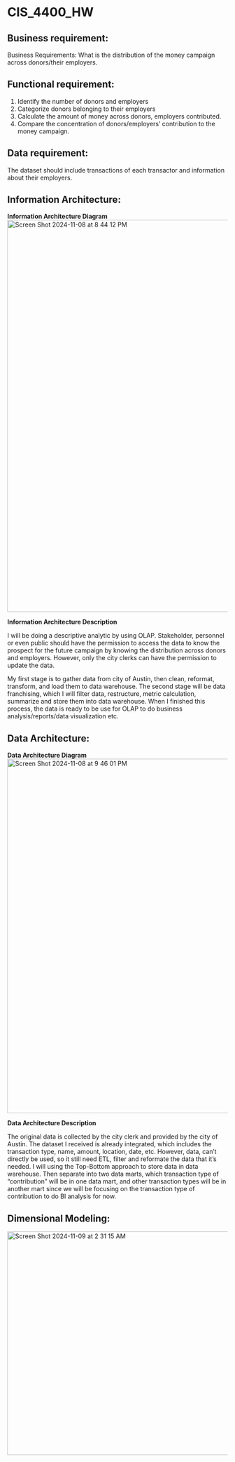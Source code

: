 # CIS_4400_HW

## Business requirement:
Business Requirements: What is the distribution of the money campaign across donors/their employers.

## Functional requirement:
1.	Identify the number of donors and employers
2.	Categorize donors belonging to their employers
3.	Calculate the amount of money across donors, employers contributed.
4.	Compare the concentration of donors/employers’ contribution to the money campaign. 

## Data requirement:
The dataset should include transactions of each transactor and information about their employers.

## Information Architecture:

**Information Architecture Diagram** 
<img width="894" alt="Screen Shot 2024-11-08 at 8 44 12 PM" src="https://github.com/user-attachments/assets/357ad88f-6dfc-4cce-9bcc-50e8d14da9ae">



**Information Architecture Description** 

I will be doing a descriptive analytic by using OLAP. Stakeholder, personnel or even public should have the permission to access the data to know the prospect for the future campaign by knowing the distribution across donors and employers. However, only the city clerks can have the permission to update the data.

My first stage is to gather data from city of Austin, then clean, reformat, transform, and load them to data warehouse. The second stage will be data franchising, which I will filter data, restructure, metric calculation, summarize and store them into data warehouse. When I finished this process, the data is ready to be use for OLAP to do business analysis/reports/data visualization etc.


## Data Architecture:

**Data Architecture Diagram** 
<img width="808" alt="Screen Shot 2024-11-08 at 9 46 01 PM" src="https://github.com/user-attachments/assets/5b7331c4-499c-47a4-a198-7e42927fe34f">

**Data Architecture Description** 

The original data is collected by the city clerk and provided by the city of Austin. The dataset I received is already integrated, which includes the transaction type, name, amount, location, date, etc. However, data, can’t directly be used, so it still need ETL, filter and reformate the data that it’s needed. I will using the Top-Bottom approach to store data in data warehouse.  Then separate into two data marts, which transaction type of “contribution” will be in one data mart, and other transaction types will be in another mart since we will be focusing on the transaction type of contribution to do BI analysis for now.



## Dimensional Modeling:


<img width="510" alt="Screen Shot 2024-11-09 at 2 31 15 AM" src="https://github.com/user-attachments/assets/d24e1fdd-14aa-4eef-bba7-9a8f4b015c05">







